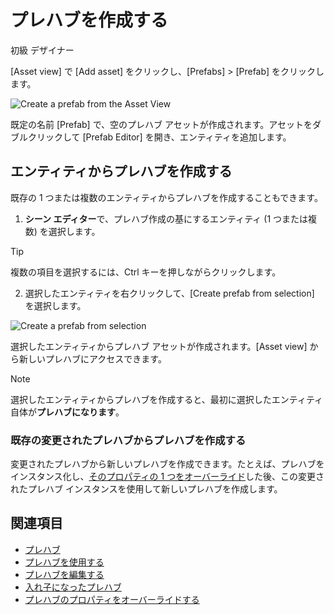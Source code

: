 # プレハブを作成する
<span class="label label-doc-level">初級</span>
<span class="label label-doc-audience">デザイナー</span>

[Asset view] で [Add asset] をクリックし、[Prefabs]  > [Prefab] をクリックします。

![Create a prefab from the Asset View](media/create-prefab-from-asset-view.png)

既定の名前 [Prefab] で、空のプレハブ アセットが作成されます。アセットをダブルクリックして [Prefab Editor] を開き、エンティティを追加します。

## エンティティからプレハブを作成する

既存の 1 つまたは複数のエンティティからプレハブを作成することもできます。

1. **シーン エディター**で、プレハブ作成の基にするエンティティ (1 つまたは複数) を選択します。
>[!TIP]
> 複数の項目を選択するには、Ctrl キーを押しながらクリックします。

2. 選択したエンティティを右クリックして、[Create prefab from selection] を選択します。

![Create a prefab from selection](media/create-prefab-from-selection.gif)

選択したエンティティからプレハブ アセットが作成されます。[Asset view] から新しいプレハブにアクセスできます。

>[!NOTE]
>選択したエンティティからプレハブを作成すると、最初に選択したエンティティ自体が**プレハブになります**。

### 既存の変更されたプレハブからプレハブを作成する

変更されたプレハブから新しいプレハブを作成できます。たとえば、プレハブをインスタンス化し、[そのプロパティの 1 つをオーバーライド](override-prefab-properties.md)した後、この変更されたプレハブ インスタンスを使用して新しいプレハブを作成します。

## 関連項目

* [プレハブ](prefabs.md)
* [プレハブを使用する](use-prefabs.md)
* [プレハブを編集する](edit-prefabs.md)
* [入れ子になったプレハブ](nested-prefabs.md)
* [プレハブのプロパティをオーバーライドする](override-prefab-properties.md)
